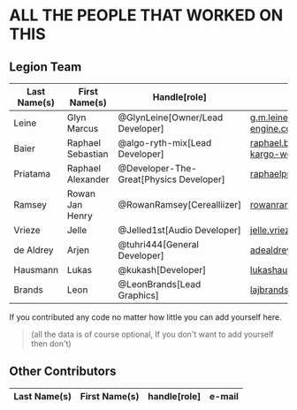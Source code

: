 # ALL THE PEOPLE THAT WORKED ON THIS

## Legion Team

| Last Name(s) | First Name(s)     | Handle[role]                           | E-Mail                            |
|--------------|-------------------|----------------------------------------|-----------------------------------|
| Leine        | Glyn Marcus       | @GlynLeine[Owner/Lead Developer]       | g.m.leine@legion-engine.com       |
| Baier        | Raphael Sebastian | @algo-ryth-mix[Lead Developer]         | raphael.baier@kombi-kargo-west.at |
| Priatama     | Raphael Alexander | @Developer-The-Great[Physics Developer]| raphaelpriatama@gmail.com         |
| Ramsey       | Rowan Jan Henry   | @RowanRamsey[Cerealliizer]             | rowanramsey18@gmail.com           |
| Vrieze       | Jelle             | @Jelled1st[Audio Developer]            | jelle.vrieze@gmail.com            |
| de Aldrey    | Arjen             | @tuhri444[General Developer]           | adealdrey1@gmail.com              |
| Hausmann     | Lukas             | @kukash[Developer]                     | lukashausmann@gmx.de              |
| Brands       | Leon              | @LeonBrands[Lead Graphics]             | lajbrands@outlook.com             |

If you contributed any code no matter how little you can add yourself here.

>(all the data is of course optional, If you don't want to add yourself then don't)

## Other Contributors
| Last Name(s) | First Name(s)     | handle[role]                     | e-mail                            |
|--------------|-------------------|----------------------------------|-----------------------------------|

